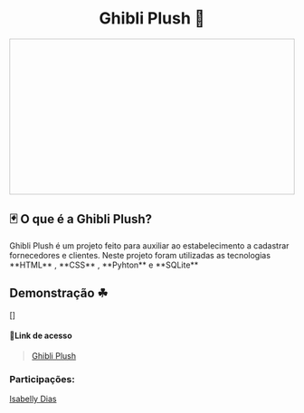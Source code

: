 <h1 align="center">Ghibli Plush 🍃</h1>

<img width="1200" height="276"  />





<h2>🃏 O que é a Ghibli Plush?</h2>
<p>Ghibli Plush é um projeto feito para auxiliar ao estabelecimento a cadastrar fornecedores e clientes. Neste projeto foram utilizadas as tecnologias **HTML** , **CSS** , **Pyhton**  e **SQLite**

</p>

## Demonstração ☘

[]

#### 🔗Link de acesso
>[Ghibli Plush](https://loja-ghibli.onrender.com)

<h3>Participações:</h3>

[Isabelly Dias](https://github.com/IDBaptista)<br>
